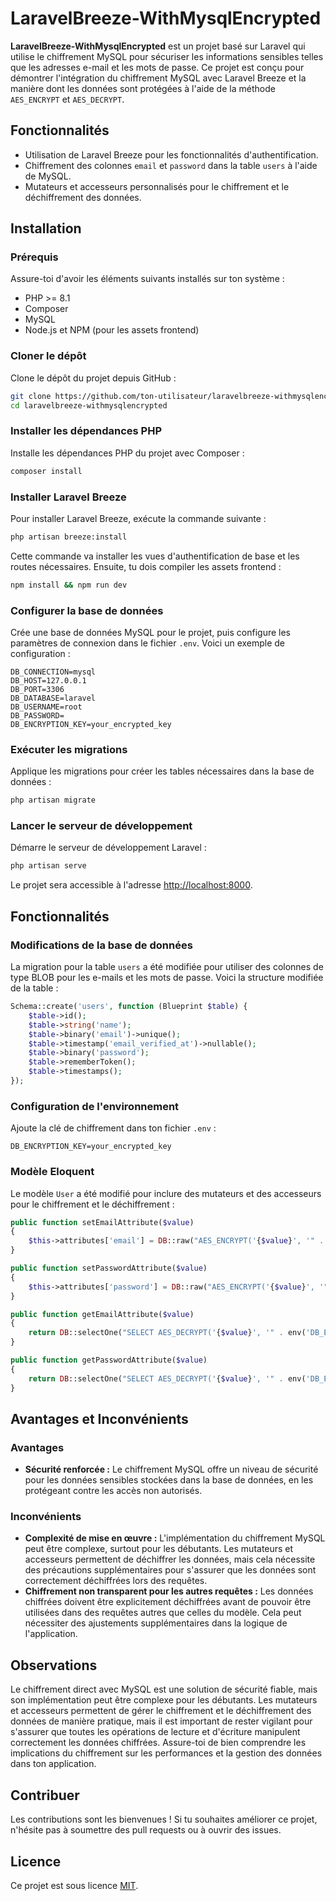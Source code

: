 # LaravelBreeze-WithMysqlEncrypted

**LaravelBreeze-WithMysqlEncrypted** est un projet basé sur Laravel qui utilise le chiffrement MySQL pour sécuriser les informations sensibles telles que les adresses e-mail et les mots de passe. Ce projet est conçu pour démontrer l'intégration du chiffrement MySQL avec Laravel Breeze et la manière dont les données sont protégées à l'aide de la méthode `AES_ENCRYPT` et `AES_DECRYPT`.

## Fonctionnalités

-   Utilisation de Laravel Breeze pour les fonctionnalités d'authentification.
-   Chiffrement des colonnes `email` et `password` dans la table `users` à l'aide de MySQL.
-   Mutateurs et accesseurs personnalisés pour le chiffrement et le déchiffrement des données.

## Installation

### Prérequis

Assure-toi d'avoir les éléments suivants installés sur ton système :

-   PHP >= 8.1
-   Composer
-   MySQL
-   Node.js et NPM (pour les assets frontend)

### Cloner le dépôt

Clone le dépôt du projet depuis GitHub :

```bash
git clone https://github.com/ton-utilisateur/laravelbreeze-withmysqlencrypted.git
cd laravelbreeze-withmysqlencrypted
```

### Installer les dépendances PHP

Installe les dépendances PHP du projet avec Composer :

```bash
composer install
```

### Installer Laravel Breeze

Pour installer Laravel Breeze, exécute la commande suivante :

```bash
php artisan breeze:install
```

Cette commande va installer les vues d'authentification de base et les routes nécessaires. Ensuite, tu dois compiler les assets frontend :

```bash
npm install && npm run dev
```

### Configurer la base de données

Crée une base de données MySQL pour le projet, puis configure les paramètres de connexion dans le fichier `.env`. Voici un exemple de configuration :

```env
DB_CONNECTION=mysql
DB_HOST=127.0.0.1
DB_PORT=3306
DB_DATABASE=laravel
DB_USERNAME=root
DB_PASSWORD=
DB_ENCRYPTION_KEY=your_encrypted_key
```

### Exécuter les migrations

Applique les migrations pour créer les tables nécessaires dans la base de données :

```bash
php artisan migrate
```

### Lancer le serveur de développement

Démarre le serveur de développement Laravel :

```bash
php artisan serve
```

Le projet sera accessible à l'adresse [http://localhost:8000](http://localhost:8000).

## Fonctionnalités

### Modifications de la base de données

La migration pour la table `users` a été modifiée pour utiliser des colonnes de type BLOB pour les e-mails et les mots de passe. Voici la structure modifiée de la table :

```php
Schema::create('users', function (Blueprint $table) {
    $table->id();
    $table->string('name');
    $table->binary('email')->unique();
    $table->timestamp('email_verified_at')->nullable();
    $table->binary('password');
    $table->rememberToken();
    $table->timestamps();
});
```

### Configuration de l'environnement

Ajoute la clé de chiffrement dans ton fichier `.env` :

```env
DB_ENCRYPTION_KEY=your_encrypted_key
```

### Modèle Eloquent

Le modèle `User` a été modifié pour inclure des mutateurs et des accesseurs pour le chiffrement et le déchiffrement :

```php
public function setEmailAttribute($value)
{
    $this->attributes['email'] = DB::raw("AES_ENCRYPT('{$value}', '" . env('DB_ENCRYPTION_KEY') . "')");
}

public function setPasswordAttribute($value)
{
    $this->attributes['password'] = DB::raw("AES_ENCRYPT('{$value}', '" . env('DB_ENCRYPTION_KEY') . "')");
}

public function getEmailAttribute($value)
{
    return DB::selectOne("SELECT AES_DECRYPT('{$value}', '" . env('DB_ENCRYPTION_KEY') . "') AS email")->email;
}

public function getPasswordAttribute($value)
{
    return DB::selectOne("SELECT AES_DECRYPT('{$value}', '" . env('DB_ENCRYPTION_KEY') . "') AS password")->password;
}
```

## Avantages et Inconvénients

### Avantages

-   **Sécurité renforcée :** Le chiffrement MySQL offre un niveau de sécurité pour les données sensibles stockées dans la base de données, en les protégeant contre les accès non autorisés.

### Inconvénients

-   **Complexité de mise en œuvre :** L'implémentation du chiffrement MySQL peut être complexe, surtout pour les débutants. Les mutateurs et accesseurs permettent de déchiffrer les données, mais cela nécessite des précautions supplémentaires pour s'assurer que les données sont correctement déchiffrées lors des requêtes.
-   **Chiffrement non transparent pour les autres requêtes :** Les données chiffrées doivent être explicitement déchiffrées avant de pouvoir être utilisées dans des requêtes autres que celles du modèle. Cela peut nécessiter des ajustements supplémentaires dans la logique de l'application.

## Observations

Le chiffrement direct avec MySQL est une solution de sécurité fiable, mais son implémentation peut être complexe pour les débutants. Les mutateurs et accesseurs permettent de gérer le chiffrement et le déchiffrement des données de manière pratique, mais il est important de rester vigilant pour s'assurer que toutes les opérations de lecture et d'écriture manipulent correctement les données chiffrées. Assure-toi de bien comprendre les implications du chiffrement sur les performances et la gestion des données dans ton application.

## Contribuer

Les contributions sont les bienvenues ! Si tu souhaites améliorer ce projet, n'hésite pas à soumettre des pull requests ou à ouvrir des issues.

## Licence

Ce projet est sous licence [MIT](LICENSE).
